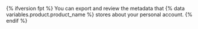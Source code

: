{% ifversion fpt %}
You can export and review the metadata that
{% data variables.product.product_name %} stores about your personal account.
{% endif %}
